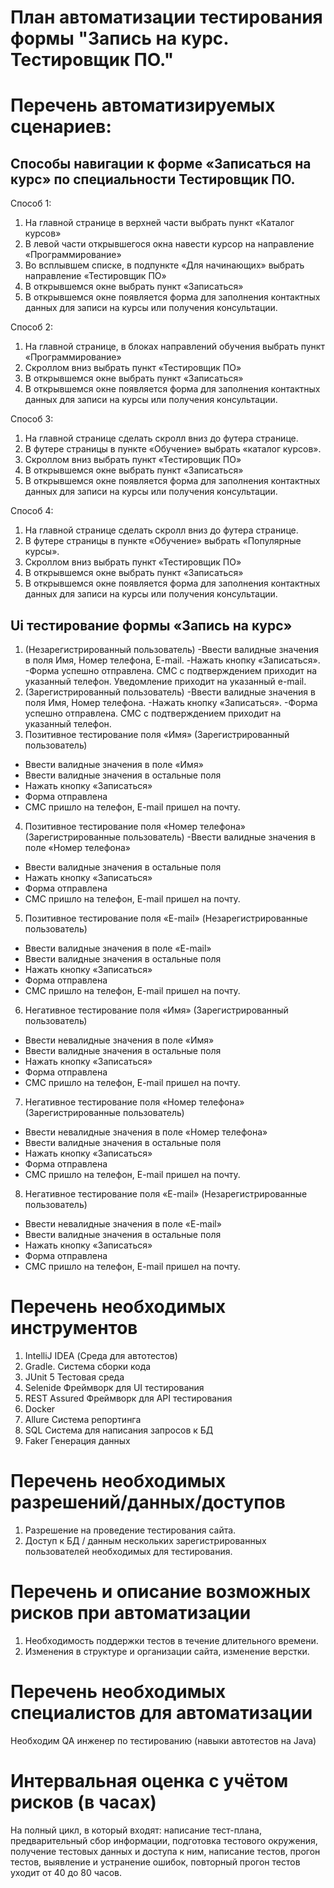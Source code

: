 # План автоматизации тестирования формы "Запись на курс. Тестировщик ПО."

# Перечень автоматизируемых сценариев:

 ## Способы навигации к форме «Записаться на курс» по специальности Тестировщик ПО.

Способ 1:
1. На главной странице в верхней части выбрать пункт «Каталог курсов»
2. В левой части открывшегося окна навести курсор на направление «Программирование»
3. Во всплывшем списке, в подпункте «Для начинающих» выбрать направление «Тестировщик ПО»
4. В открывшемся окне выбрать пункт «Записаться»
5. В открывшемся окне появляется форма для заполнения контактных данных для записи на курсы или получения консультации.

Способ 2:
1. На главной странице, в блоках направлений обучения выбрать пункт «Программирование»
2. Скроллом вниз выбрать пункт «Тестировщик ПО»
3. В открывшемся окне выбрать пункт «Записаться»
4. В открывшемся окне появляется форма для заполнения контактных данных для записи на курсы или получения консультации.

Способ 3:
1. На главной странице сделать скролл вниз до футера странице.
2. В футере страницы в пункте «Обучение» выбрать «каталог курсов».
3. Скроллом вниз выбрать пункт «Тестировщик ПО»
4. В открывшемся окне выбрать пункт «Записаться»
5. В открывшемся окне появляется форма для заполнения контактных данных для записи на курсы или получения консультации.

Способ 4:
1. На главной странице сделать скролл вниз до футера странице.
2. В футере страницы в пункте «Обучение» выбрать «Популярные курсы».
3. Скроллом вниз выбрать пункт «Тестировщик ПО»
4. В открывшемся окне выбрать пункт «Записаться»
5. В открывшемся окне появляется форма для заполнения контактных данных для записи на курсы или получения консультации.

## Ui тестирование формы «Запись на курс»

1. (Незарегистрированный пользователь)
-Ввести валидные значения в поля Имя, Номер телефона, E-mail. 
-Нажать кнопку «Записаться». 
-Форма успешно отправлена. СМС с подтверждением приходит на указанный телефон. Уведомление приходит на указанный e-mail.
2. (Зарегистрированный пользователь) 
-Ввести валидные значения в поля Имя, Номер телефона. -Нажать кнопку «Записаться». 
-Форма успешно отправлена. СМС с подтверждением приходит на указанный телефон. 
3. Позитивное тестирование поля «Имя» (Зарегистрированный пользователь) 
- Ввести валидные значения в поле «Имя» 
- Ввести валидные значения в остальные поля 
- Нажать кнопку «Записаться» 
- Форма отправлена 
- СМС пришло на телефон, E-mail пришел на почту.
4. Позитивное тестирование поля «Номер телефона» (Зарегистрированные пользователь) -Ввести валидные значения в поле «Номер телефона» 
- Ввести валидные значения в остальные поля 
- Нажать кнопку «Записаться» 
- Форма отправлена 
- СМС пришло на телефон, E-mail пришел на почту. 
5. Позитивное тестирование поля «E-mail» (Незарегистрированные пользователь) 
- Ввести валидные значения в поле «E-mail» 
- Ввести валидные значения в остальные поля 
- Нажать кнопку «Записаться» 
- Форма отправлена 
- СМС пришло на телефон, E-mail пришел на почту. 
6. Негативное тестирование поля «Имя» (Зарегистрированный пользователь) 
- Ввести невалидные значения в поле «Имя» 
- Ввести валидные значения в остальные поля 
- Нажать кнопку «Записаться» 
- Форма отправлена 
- СМС пришло на телефон, E-mail пришел на почту.
7. Негативное тестирование поля «Номер телефона» (Зарегистрированные пользователь) 
- Ввести невалидные значения в поле «Номер телефона» 
- Ввести валидные значения в остальные поля 
- Нажать кнопку «Записаться» 
- Форма отправлена 
- СМС пришло на телефон, E-mail пришел на почту. 
8. Негативное тестирование поля «E-mail» (Незарегистрированные пользователь) 
- Ввести невалидные значения в поле «E-mail» 
- Ввести валидные значения в остальные поля 
- Нажать кнопку «Записаться» 
- Форма отправлена 
- СМС пришло на телефон, E-mail пришел на почту. 

# Перечень необходимых инструментов 

1. IntelliJ IDEA (Среда для автотестов)
2. Gradle. Система сборки кода
3. JUnit 5 Тестовая среда
4. Selenide Фреймворк для UI тестирования
5. REST Assured Фреймворк для API тестирования
6. Docker
7. Allure Система репортинга
8. SQL Система для написания запросов к БД
9. Faker Генерация данных 

# Перечень необходимых разрешений/данных/доступов

1. Разрешение на проведение тестирования сайта.
2. Доступ к БД / данным нескольких зарегистрированных пользователей необходимых для тестирования.

# Перечень и описание возможных рисков при автоматизации

1. Необходимость поддержки тестов в течение длительного времени.
2. Изменения в структуре и организации сайта, изменение верстки.

# Перечень необходимых специалистов для автоматизации

Необходим QA инженер по тестированию (навыки автотестов на Java)

# Интервальная оценка с учётом рисков (в часах)

На полный цикл, в который входят: написание тест-плана, предварительный сбор информации, подготовка тестового окружения, получение тестовых данных и доступа к ним, написание тестов, прогон тестов, выявление и устранение ошибок, повторный прогон тестов уходит от 40 до 80 часов.
